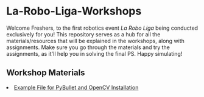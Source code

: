 # La-Robo-Liga-Workshops
Welcome Freshers, to the first robotics event *La Robo Liga* being conducted exclusively for you! This repository serves as a hub for all the materials/resources that will be explained in the workshops, along with assignments. Make sure you go through the materials and try the assignments, as it'll help you in solving the final PS. Happy simulating!

## Workshop Materials
<a href="./PyBulletInstallation/example.py"><li>Example File for PyBullet and OpenCV Installation</li>

